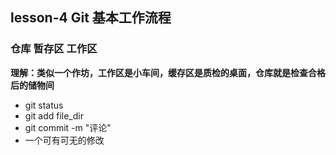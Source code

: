 ## lesson-4 Git 基本工作流程

  ### 仓库  暂存区  工作区
  
**理解：类似一个作坊，工作区是小车间，缓存区是质检的桌面，仓库就是检查合格后的储物间**

* git status
* git add file_dir
* git commit -m "评论"
* 一个可有可无的修改
